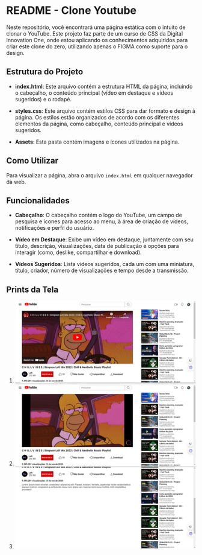 # README - Clone Youtube

Neste repositório, você encontrará uma página estática com o intuito de clonar o YouTube. Este projeto faz parte de um curso de CSS da Digital Innovation One, onde estou aplicando os conhecimentos adquiridos para criar este clone do zero, utilizando apenas o FIGMA como suporte para o design.

## Estrutura do Projeto

- **index.html**: Este arquivo contém a estrutura HTML da página, incluindo o cabeçalho, o conteúdo principal (vídeo em destaque e vídeos sugeridos) e o rodapé.

- **styles.css**: Este arquivo contém estilos CSS para dar formato e design à página. Os estilos estão organizados de acordo com os diferentes elementos da página, como cabeçalho, conteúdo principal e vídeos sugeridos.

- **Assets**: Esta pasta contém imagens e ícones utilizados na página.

## Como Utilizar

Para visualizar a página, abra o arquivo `index.html` em qualquer navegador da web.

## Funcionalidades

- **Cabeçalho**: O cabeçalho contém o logo do YouTube, um campo de pesquisa e ícones para acesso ao menu, à área de criação de vídeos, notificações e perfil do usuário.

- **Vídeo em Destaque**: Exibe um vídeo em destaque, juntamente com seu título, descrição, visualizações, data de publicação e opções para interagir (como, deslike, compartilhar e download).

- **Vídeos Sugeridos**: Lista vídeos sugeridos, cada um com uma miniatura, título, criador, número de visualizações e tempo desde a transmissão.

## Prints da Tela

1. ![Print 1](/assets/images-readme/01.PNG)
2. ![Print 2](/assets/images-readme/02.PNG)
3. ![Print 3](/assets/images-readme/03.PNG)
